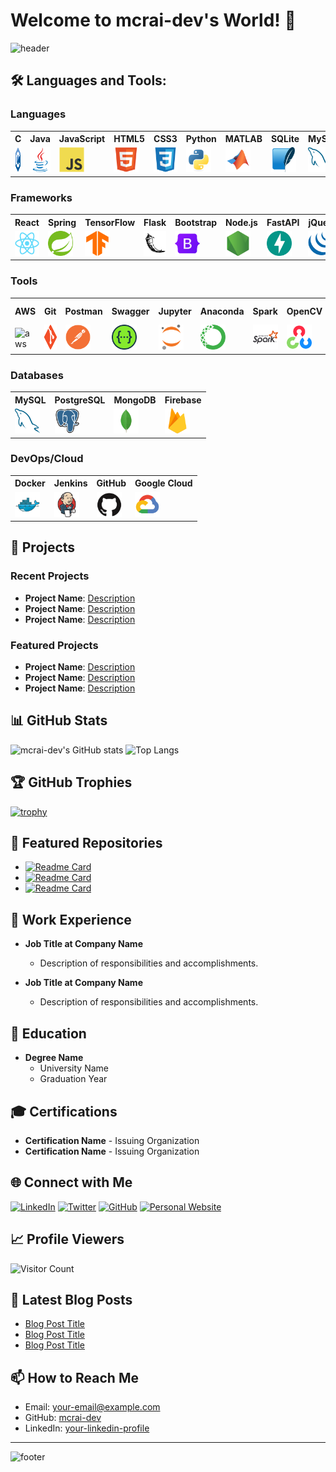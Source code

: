 # Welcome to mcrai-dev's World! 👋

![header](https://capsule-render.vercel.app/api?type=waving&color=gradient&height=100&section=header)

## 🛠 Languages and Tools:

### Languages
<table>
  <tr>
    <th>C</th>
    <th>Java</th>
    <th>JavaScript</th>
    <th>HTML5</th>
    <th>CSS3</th>
    <th>Python</th>
    <th>MATLAB</th>
    <th>SQLite</th>
    <th>MySQL</th>
    <th>PostgreSQL</th>
    <th>MongoDB</th>
  </tr>
  <tr>
    <td><img src="https://raw.githubusercontent.com/devicons/devicon/master/icons/c/c-original.svg" alt="c" width="40" height="40"/></td>
    <td><img src="https://raw.githubusercontent.com/devicons/devicon/master/icons/java/java-original.svg" alt="java" width="40" height="40"/></td>
    <td><img src="https://raw.githubusercontent.com/devicons/devicon/master/icons/javascript/javascript-original.svg" alt="javascript" width="40" height="40"/></td>
    <td><img src="https://raw.githubusercontent.com/devicons/devicon/master/icons/html5/html5-original.svg" alt="html5" width="40" height="40"/></td>
    <td><img src="https://raw.githubusercontent.com/devicons/devicon/master/icons/css3/css3-original.svg" alt="css3" width="40" height="40"/></td>
    <td><img src="https://raw.githubusercontent.com/devicons/devicon/master/icons/python/python-original.svg" alt="python" width="40" height="40"/></td>
    <td><img src="https://raw.githubusercontent.com/devicons/devicon/master/icons/matlab/matlab-original.svg" alt="matlab" width="40" height="40"/></td>
    <td><img src="https://raw.githubusercontent.com/devicons/devicon/master/icons/sqlite/sqlite-original.svg" alt="sqlite" width="40" height="40"/></td>
    <td><img src="https://raw.githubusercontent.com/devicons/devicon/master/icons/mysql/mysql-original.svg" alt="mysql" width="40" height="40"/></td>
    <td><img src="https://raw.githubusercontent.com/devicons/devicon/master/icons/postgresql/postgresql-original.svg" alt="postgresql" width="40" height="40"/></td>
    <td><img src="https://raw.githubusercontent.com/devicons/devicon/master/icons/mongodb/mongodb-original.svg" alt="mongodb" width="40" height="40"/></td>
  </tr>
</table>

### Frameworks
<table>
  <tr>
    <th>React</th>
    <th>Spring</th>
    <th>TensorFlow</th>
    <th>Flask</th>
    <th>Bootstrap</th>
    <th>Node.js</th>
    <th>FastAPI</th>
    <th>jQuery</th>
  </tr>
  <tr>
    <td><img src="https://raw.githubusercontent.com/devicons/devicon/master/icons/react/react-original.svg" alt="react" width="40" height="40"/></td>
    <td><img src="https://raw.githubusercontent.com/devicons/devicon/master/icons/spring/spring-original.svg" alt="spring" width="40" height="40"/></td>
    <td><img src="https://raw.githubusercontent.com/devicons/devicon/master/icons/tensorflow/tensorflow-original.svg" alt="tensorflow" width="40" height="40"/></td>
    <td><img src="https://raw.githubusercontent.com/devicons/devicon/master/icons/flask/flask-original.svg" alt="flask" width="40" height="40"/></td>
    <td><img src="https://raw.githubusercontent.com/devicons/devicon/master/icons/bootstrap/bootstrap-original.svg" alt="bootstrap" width="40" height="40"/></td>
    <td><img src="https://raw.githubusercontent.com/devicons/devicon/master/icons/nodejs/nodejs-original.svg" alt="nodejs" width="40" height="40"/></td>
    <td><img src="https://raw.githubusercontent.com/devicons/devicon/master/icons/fastapi/fastapi-original.svg" alt="fastapi" width="40" height="40"/></td>
    <td><img src="https://raw.githubusercontent.com/devicons/devicon/master/icons/jquery/jquery-original.svg" alt="jquery" width="40" height="40"/></td>
  </tr>
</table>

### Tools
<table>
  <tr>
    <th>AWS</th>
    <th>Git</th>
    <th>Postman</th>
    <th>Swagger</th>
    <th>Jupyter</th>
    <th>Anaconda</th>
    <th>Spark</th>
    <th>OpenCV</th>
    <th>YOLO</th>
    <th>VSCode</th>
    <th>Visual Studio</th>
    <th>Android Studio</th>
  </tr>
  <tr>
    <td><img src="https://raw.githubusercontent.com/devicons/devicon/master/icons/aws/aws-original.svg" alt="aws" width="40" height="40"/></td>
    <td><img src="https://raw.githubusercontent.com/devicons/devicon/master/icons/git/git-original.svg" alt="git" width="40" height="40"/></td> 
    <td><img src="https://raw.githubusercontent.com/devicons/devicon/master/icons/postman/postman-original.svg" alt="postman" width="40" height="40"/></td>
    <td><img src="https://raw.githubusercontent.com/devicons/devicon/master/icons/swagger/swagger-original.svg" alt="swagger" width="40" height="40"/></td>
    <td><img src="https://raw.githubusercontent.com/devicons/devicon/master/icons/jupyter/jupyter-original.svg" alt="jupyter" width="40" height="40"/></td>
    <td><img src="https://raw.githubusercontent.com/devicons/devicon/master/icons/anaconda/anaconda-original.svg" alt="anaconda" width="40" height="40"/></td>
    <td><img src="https://github.com/devicons/devicon/blob/master/icons/apachespark/apachespark-original-wordmark.svg" alt="spark" width="40" height="40"/></td>
    <td><img src="https://raw.githubusercontent.com/devicons/devicon/master/icons/opencv/opencv-original.svg" alt="opencv" width="40" height="40"/></td>
    <td><img src="https://raw.githubusercontent.com/devicons/devicon/master/icons/yolo/yolo-original.svg" alt="yolo" width="40" height="40"/></td>
    <td><img src="https://raw.githubusercontent.com/devicons/devicon/master/icons/vscode/vscode-original.svg" alt="vscode" width="40" height="40"/></td>
    <td><img src="https://raw.githubusercontent.com/devicons/devicon/master/icons/visualstudio/visualstudio-original.svg" alt="visualstudio" width="40" height="40"/></td>
    <td><img src="https://raw.githubusercontent.com/devicons/devicon/master/icons/androidstudio/androidstudio-original.svg" alt="androidstudio" width="40" height="40"/></td>
  </tr>
</table>

### Databases
<table>
  <tr>
    <th>MySQL</th>
    <th>PostgreSQL</th>
    <th>MongoDB</th>
    <th>Firebase</th>
  </tr>
  <tr>
    <td><img src="https://raw.githubusercontent.com/devicons/devicon/master/icons/mysql/mysql-original.svg" alt="mysql" width="40" height="40"/></td>
    <td><img src="https://raw.githubusercontent.com/devicons/devicon/master/icons/postgresql/postgresql-original.svg" alt="postgres" width="40" height="40"/></td>
    <td><img src="https://raw.githubusercontent.com/devicons/devicon/master/icons/mongodb/mongodb-original.svg" alt="mongodb" width="40" height="40"/></td>
    <td><img src="https://raw.githubusercontent.com/devicons/devicon/master/icons/firebase/firebase-original.svg" alt="firebase" width="40" height="40"/></td>
  </tr>
</table>

### DevOps/Cloud
<table>
  <tr>
    <th>Docker</th>
    <th>Jenkins</th>
    <th>GitHub</th>
    <th>Google Cloud</th>
  </tr>
  <tr>
    <td><img src="https://raw.githubusercontent.com/devicons/devicon/master/icons/docker/docker-original.svg" alt="docker" width="40" height="40"/></td>
    <td><img src="https://raw.githubusercontent.com/devicons/devicon/master/icons/jenkins/jenkins-original.svg" alt="jenkins" width="40" height="40"/></td>
    <td><img src="https://raw.githubusercontent.com/devicons/devicon/master/icons/github/github-original.svg" alt="github" width="40" height="40"/></td>
    <td><img src="https://raw.githubusercontent.com/devicons/devicon/master/icons/googlecloud/googlecloud-original.svg" alt="googlecloud" width="40" height="40"/></td>
  </tr>
</table>

## 🔭 Projects

### Recent Projects

- **Project Name**: [Description](https://github.com/mcrai-dev/project-link)
- **Project Name**: [Description](https://github.com/mcrai-dev/project-link)
- **Project Name**: [Description](https://github.com/mcrai-dev/project-link)

### Featured Projects

- **Project Name**: [Description](https://github.com/mcrai-dev/project-link)
- **Project Name**: [Description](https://github.com/mcrai-dev/project-link)
- **Project Name**: [Description](https://github.com/mcrai-dev/project-link)

## 📊 GitHub Stats

![mcrai-dev's GitHub stats](https://github-readme-stats.vercel.app/api?username=mcrai-dev&show_icons=true&theme=radical)
![Top Langs](https://github-readme-stats.vercel.app/api/top-langs/?username=mcrai-dev&layout=compact&theme=radical)

## 🏆 GitHub Trophies

[![trophy](https://github-profile-trophy.vercel.app/?username=mcrai-dev&theme=onedark)](https://github.com/mcrai-dev/github-profile-trophy)

## 🌟 Featured Repositories

- [![Readme Card](https://github-readme-stats.vercel.app/api/pin/?username=mcrai-dev&repo=repo-name&theme=radical)](https://github.com/mcrai-dev/repo-name)
- [![Readme Card](https://github-readme-stats.vercel.app/api/pin/?username=mcrai-dev&repo=repo-name&theme=radical)](https://github.com/mcrai-dev/repo-name)
- [![Readme Card](https://github-readme-stats.vercel.app/api/pin/?username=mcrai-dev&repo=repo-name&theme=radical)](https://github.com/mcrai-dev/repo-name)

## 🏢 Work Experience

- **Job Title at Company Name**
  - Description of responsibilities and accomplishments.

- **Job Title at Company Name**
  - Description of responsibilities and accomplishments.

## 🏫 Education

- **Degree Name**
  - University Name
  - Graduation Year

## 🎓 Certifications

- **Certification Name** - Issuing Organization
- **Certification Name** - Issuing Organization

## 🌐 Connect with Me

[![LinkedIn](https://img.shields.io/badge/-LinkedIn-0A66C2?style=for-the-badge&logo=Linkedin&logoColor=white)](https://www.linkedin.com/in/your-linkedin-profile)
[![Twitter](https://img.shields.io/badge/-Twitter-1DA1F2?style=for-the-badge&logo=Twitter&logoColor=white)](https://twitter.com/your-twitter-profile)
[![GitHub](https://img.shields.io/badge/-GitHub-181717?style=for-the-badge&logo=github&logoColor=white)](https://github.com/mcrai-dev)
[![Personal Website](https://img.shields.io/badge/-Website-FF7139?style=for-the-badge&logo=firefox&logoColor=white)](https://your-personal-website.com)

## 📈 Profile Viewers

![Visitor Count](https://profile-counter.glitch.me/mcrai-dev/count.svg)

## 📝 Latest Blog Posts

- [Blog Post Title](https://your-blog-link.com)
- [Blog Post Title](https://your-blog-link.com)
- [Blog Post Title](https://your-blog-link.com)

## 📫 How to Reach Me

- Email: [your-email@example.com](mailto:your-email@example.com)
- GitHub: [mcrai-dev](https://github.com/mcrai-dev)
- LinkedIn: [your-linkedin-profile](https://www.linkedin.com/in/your-linkedin-profile)

---

![footer](https://capsule-render.vercel.app/api?type=waving&color=gradient&height=100&section=footer)
